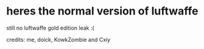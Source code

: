 # heres the normal version of luftwaffe

still no luftwaffe gold edition leak :(

credits: me, doick, KowkZombie and Cxiy
